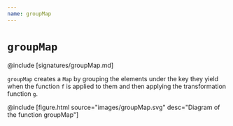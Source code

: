 ```yaml
---
name: groupMap
---
```


# `groupMap`

@include [signatures/groupMap.md]

`groupMap` creates a `Map` by grouping the elements under the key they yield when the function `f` is applied to them and then applying the transformation function `g`.

@include [figure.html source="images/groupMap.svg" desc="Diagram of the function groupMap"]
